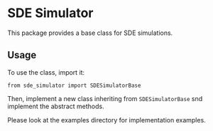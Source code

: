 # SDE Simulator
This package provides a base class for SDE simulations.

## Usage

To use the class, import it:

`from sde_simulator import SDESimulatorBase`


Then, implement a new class inheriting from `SDESimulatorBase` snd implement the abstract methods.

Please look at the examples directory for implementation examples.